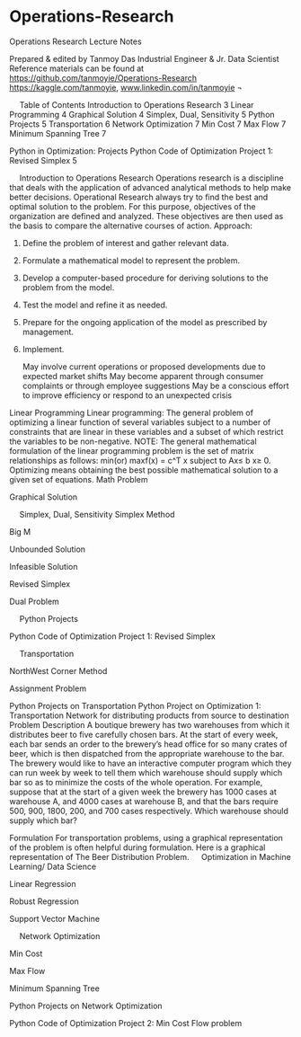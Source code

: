 # Operations-Research



Operations Research
Lecture Notes


Prepared & edited by
Tanmoy Das
Industrial Engineer & Jr. Data Scientist
Reference materials can be found at https://github.com/tanmoyie/Operations-Research  https://kaggle.com/tanmoyie, www.linkedin.com/in/tanmoyie  ¬

 
Table of Contents
Introduction to Operations Research	3
Linear Programming	4
Graphical Solution	4
Simplex, Dual, Sensitivity	5
Python Projects	5
Transportation	6
Network Optimization	7
Min Cost	7
Max Flow	7
Minimum Spanning Tree	7


Python in Optimization: Projects
Python Code of Optimization Project 1: Revised Simplex	5
 
 
Introduction to Operations Research
Operations research is a discipline that deals with the application of advanced analytical methods to help make better decisions. Operational Research always try to find the best and optimal solution to the problem. For this purpose, objectives of the organization are defined and analyzed. These objectives are then used as the basis to compare the alternative courses of action.
Approach:
1. Define the problem of interest and gather relevant data.
2. Formulate a mathematical model to represent the problem.
3. Develop a computer-based procedure for deriving solutions to the problem from the
model.
4. Test the model and refine it as needed.
5. Prepare for the ongoing application of the model as prescribed by management.
6. Implement.

	May involve current operations or proposed developments due to expected market shifts
	May become apparent through consumer complaints or through employee suggestions
	May be a conscious effort to improve efficiency or respond to an unexpected crisis












Linear Programming
Linear programming: The general problem of optimizing a linear function of several variables subject to a number of constraints that are linear in these variables and a subset of which restrict the variables to be non-negative.
NOTE: The general mathematical formulation of the linear programming problem is the set of matrix relationships as follows:
min⁡(or) max⁡f(x) = c^T x
subject to
Ax≤ b
x≥ 0.
Optimizing means obtaining the best possible mathematical solution to a given set of equations.
Math Problem


Graphical Solution


 
Simplex, Dual, Sensitivity
Simplex Method

Big M


Unbounded Solution

Infeasible Solution



Revised Simplex


Dual Problem

 
Python Projects

Python Code of Optimization Project 1: Revised Simplex


 
Transportation

NorthWest Corner Method



Assignment Problem


Python Projects on Transportation
Python Project on Optimization 1: Transportation Network for distributing products from source to destination  
Problem Description
A boutique brewery has two warehouses from which it distributes beer to five carefully chosen bars. At the start of every week, each bar sends an order to the brewery’s head office for so many crates of beer, which is then dispatched from the appropriate warehouse to the bar. The brewery would like to have an interactive computer program which they can run week by week to tell them which warehouse should supply which bar so as to minimize the costs of the whole operation. For example, suppose that at the start of a given week the brewery has 1000 cases at warehouse A, and 4000 cases at warehouse B, and that the bars require 500, 900, 1800, 200, and 700 cases respectively. Which warehouse should supply which bar?

Formulation
For transportation problems, using a graphical representation of the problem is often helpful during formulation. Here is a graphical representation of The Beer Distribution Problem.
 
Optimization in Machine Learning/ Data Science

Linear Regression

Robust Regression

Support Vector Machine

 
Network Optimization

Min Cost

Max Flow

Minimum Spanning Tree



Python Projects on Network Optimization


Python Code of Optimization Project 2: Min Cost Flow problem


 


